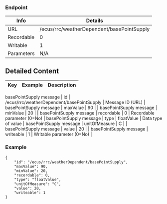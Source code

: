 # 



### Endpoint

| Info  | Details |
| ------------- | ------------- |
| URL   | /ecus/rrc/weatherDependent/basePointSupply   |
| Recordable   | 0   |
| Writable   | 1   |
| Parameters  | N/A  |

## Detailed Content

|  Key  | Example | Description |
| ------------- | :------: | ------------- |
basePointSupply message
|  id | /ecus/rrc/weatherDependent/basePointSupply | Message ID (URL) |
basePointSupply message
|  maxValue | 90 |  |
basePointSupply message
|  minValue | 20 |  |
basePointSupply message
|  recordable | 0 | Recordable parameter (0=No) |
basePointSupply message
|  type | floatValue | Data type of value |
basePointSupply message
|  unitOfMeasure | C |  |
basePointSupply message
|  value | 20 |  |
basePointSupply message
|  writeable | 1 | Writable parameter (0=No) |

### Example
```
{
    "id": "/ecus/rrc/weatherDependent/basePointSupply",
    "maxValue": 90,
    "minValue": 20,
    "recordable": 0,
    "type": "floatValue",
    "unitOfMeasure": "C",
    "value": 20,
    "writeable": 1
}
```
